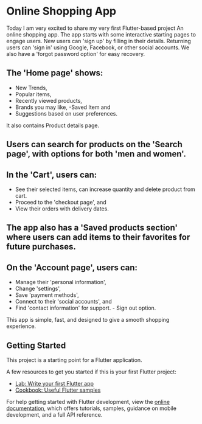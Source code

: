 # Online Shopping App

Today I am very excited to share my very first Flutter-based project An online shopping app. 
The app starts with some interactive starting pages to engage users. New users can 'sign up' by filling in their details. Returning users can 'sign in' using Google, Facebook, or other social accounts.
We also have a 'forgot password option' for easy recovery.

## The 'Home page' shows:  
- New Trends,  
- Popular items,  
- Recently viewed products,  
- Brands you may like,
-Saved Item and  
- Suggestions based on user preferences.
  
It also contains Product details page.

## Users can search for products on the 'Search page', with options for both 'men and women'.

## In the 'Cart', users can:  
- See their selected items, can increase quantity and delete product from cart.
- Proceed to the 'checkout page', and  
- View their orders with delivery dates.

## The app also has a 'Saved products section' where users can add items to their favorites for future purchases.

## On the 'Account page', users can:  
- Manage their 'personal information',  
- Change 'settings',  
- Save 'payment methods',  
- Connect to their 'social accounts', and  
- Find 'contact information' for support.  - Sign out option.

This app is simple, fast, and designed to give a smooth shopping experience. 

   
## Getting Started

This project is a starting point for a Flutter application.

A few resources to get you started if this is your first Flutter project:

- [Lab: Write your first Flutter app](https://docs.flutter.dev/get-started/codelab)
- [Cookbook: Useful Flutter samples](https://docs.flutter.dev/cookbook)

For help getting started with Flutter development, view the
[online documentation](https://docs.flutter.dev/), which offers tutorials,
samples, guidance on mobile development, and a full API reference.

